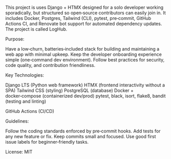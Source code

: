 This project is uses Django + HTMX designed for a solo developer working sporadically, but structured so open‑source contributors can easily join in. It includes Docker, Postgres, Tailwind (CLI), pytest, pre‑commit, GitHub Actions CI, and Renovate bot support for automated dependency updates.
The project is called LogHub.

Purpose:

Have a low‑churn, batteries‑included stack for building and maintaining a web app with minimal upkeep.
Keep the developer onboarding experience simple (one‑command dev environment).
Follow best practices for security, code quality, and contribution friendliness.

Key Technologies:

Django LTS (Python web framework)
HTMX (frontend interactivity without a SPA)
Tailwind CSS (styling)
PostgreSQL (database)
Docker + docker‑compose (containerized dev/prod)
pytest, black, isort, flake8, bandit (testing and linting)

GitHub Actions (CI/CD)


Guidelines:

Follow the coding standards enforced by pre‑commit hooks.
Add tests for any new feature or fix.
Keep commits small and focused.
Use good first issue labels for beginner‑friendly tasks.

License: MIT